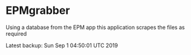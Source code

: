 # EPMgrabber
Using a database from the EPM app this application scrapes the files as required


Latest backup: Sun Sep 1 04:50:01 UTC 2019
